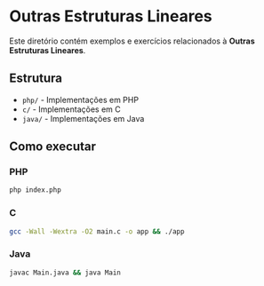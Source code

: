 # Outras Estruturas Lineares

Este diretório contém exemplos e exercícios relacionados à **Outras Estruturas Lineares**.

## Estrutura
- `php/` - Implementações em PHP
- `c/` - Implementações em C
- `java/` - Implementações em Java

## Como executar

### PHP
```bash
php index.php
```

### C
```bash
gcc -Wall -Wextra -O2 main.c -o app && ./app
```

### Java
```bash
javac Main.java && java Main
```
